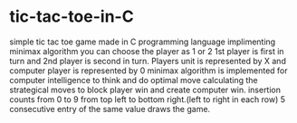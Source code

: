 # tic-tac-toe-in-C
simple tic tac toe game made in C programming language implimenting minimax algorithm
you can choose the player as 1 or 2
1st player is first in turn and 2nd player is second in turn.
Players unit is represented by X and computer player is represented by 0
minimax algorithm is implemented for computer intelligence to think and do optimal move calculating the strategical moves to block player win and create computer win.
insertion counts from 0 to 9 from top left to bottom right.(left to right in each row)
5 consecutive entry of the same value draws the game.
